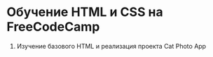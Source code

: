 # Обучение HTML и CSS на FreeCodeCamp

1. Изучение базового HTML и реализация проекта Cat Photo App

